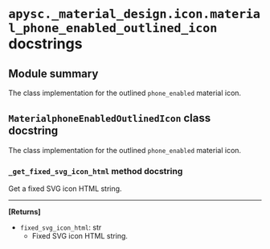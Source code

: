 # `apysc._material_design.icon.material_phone_enabled_outlined_icon` docstrings

## Module summary

The class implementation for the outlined `phone_enabled` material icon.

## `MaterialphoneEnabledOutlinedIcon` class docstring

The class implementation for the outlined `phone_enabled` material icon.

### `_get_fixed_svg_icon_html` method docstring

Get a fixed SVG icon HTML string.<hr>

**[Returns]**

- `fixed_svg_icon_html`: str
  - Fixed SVG icon HTML string.